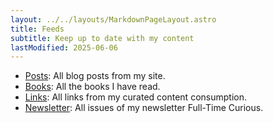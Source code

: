 ```yaml
---
layout: ../../layouts/MarkdownPageLayout.astro
title: Feeds
subtitle: Keep up to date with my content
lastModified: 2025-06-06
---
```


- [Posts](http://alexandremouriec.com/blog/feed.xml): All blog posts from my site.
- [Books](http://alexandremouriec.com/books/feed.xml): All the books I have read.
- [Links](https://links.alexandremouriec.com/feed/rss?): All links from my curated content consumption.
- [Newsletter](https://buttondown.com/fulltimecurious/rss): All issues of my newsletter Full-Time Curious.
